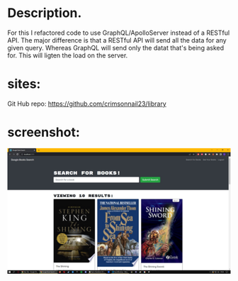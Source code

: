 # Description.

For this I refactored code to use GraphQL/ApolloServer instead of a RESTful API. The major difference is that a RESTful API will send all the data for any given query. Whereas GraphQL will send only the datat that's being asked for. This will ligten the load on the server.

# sites:

Git Hub repo:
https://github.com/crimsonnail23/library

# screenshot:

![library screenshot](/screenshot/library-screenshot.jpg?raw=true)
